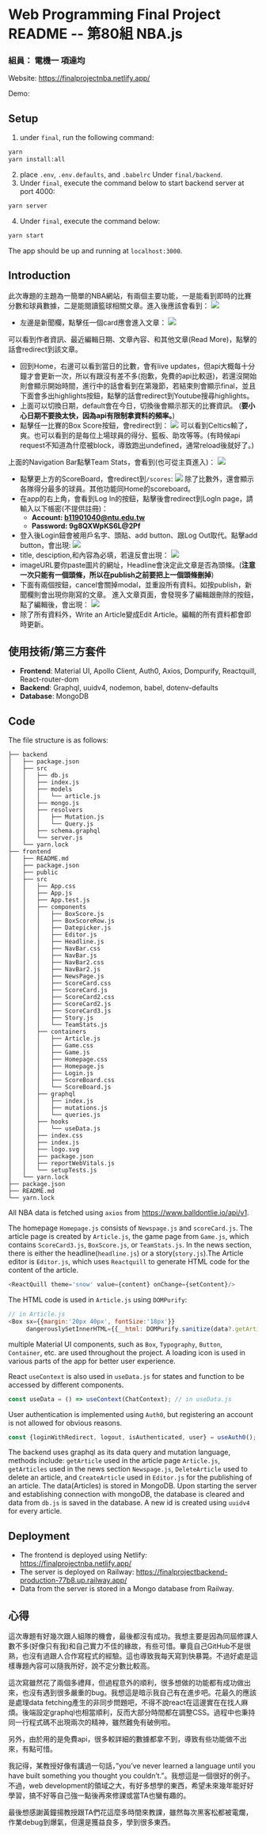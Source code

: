 # Web Programming Final Project README -- 第80組  NBA.js
### 組員： 電機一  項達均
Website: https://finalprojectnba.netlify.app/

Demo:
## Setup
1. under `final`, run the following command:
```bash
yarn
yarn install:all
```
2. place `.env`, `.env.defaults`, and `.babelrc` Under `final/backend`.
3. Under `final`, execute the command below to start backend server at port 4000:
```bash
yarn server
```
4. Under `final`, execute the command below:
```bash
yarn start
```
The app should be up and running at `localhost:3000`.
## Introduction
此次專題的主題為一簡單的NBA網站，有兩個主要功能，一是能看到即時的比賽分數和球員數據，二是能閱讀籃球相關文章。進入後應該會看到：
![](https://i.imgur.com/75Y3yUz.jpg)
* 左邊是新聞欄，點擊任一個card應會進入文章：
![](https://i.imgur.com/xJcWFcI.jpg)

可以看到作者資訊、最近編輯日期、文章內容、和其他文章(Read More)，點擊的話會redirect到該文章。
* 回到Home，右邊可以看到當日的比數，會有live updates，但api大概每十分鐘才會更新一次，所以有跟沒有差不多(抱歉，免費的api比較遜)，若還沒開始則會顯示開始時間，進行中的話會看到在第幾節，若結束則會顯示final，並且下面會多出highlights按鈕，點擊的話會redirect到Youtube搜尋highlights。
* 上面可以切換日期，default會在今日，切換後會顯示那天的比賽資訊。
(**要小心日期不要換太快，因為api有限制拿資料的頻率。**)
* 點擊任一比賽的Box Score按鈕，會redirect到：
![](https://i.imgur.com/aFcTn6h.png)
可以看到Celtics輸了，爽。也可以看到的是每位上場球員的得分、籃板、助攻等等。(有時候api request不知道為什麼被block，導致跑出undefined，通常reload後就好了。)

上面的Navigation Bar點擊Team Stats，會看到(也可從主頁進入)：
![](https://i.imgur.com/tBtVvPQ.png)
* 點擊更上方的ScoreBoard，會redirect到`/scores`:
![](https://i.imgur.com/wmnYxHy.png)
除了比數外，還會顯示各隊得分最多的球員。其他功能同Home的scoreboard。
* 在app的右上角，會看到Log In的按鈕，點擊後會redirect到LogIn page，請輸入以下帳密(不提供註冊)：
    *  **Account: b11901040@ntu.edu.tw**
    *  **Password: 9g8QXWpKS6L@2Pf**
* 登入後Login鈕會被用戶名字、頭貼、add button、跟Log Out取代。點擊add button，會出現:
  ![](https://i.imgur.com/xmzYArJ.png)
* title, desciption,和內容為必填，若違反會出現：
![](https://i.imgur.com/Njwex6G.png)
* imageURL要你paste圖片的網址，Headline會決定此文章是否為頭條。(**注意一次只能有一個頭條，所以在publish之前要把上一個頭條刪掉**)
* 下面有兩個按鈕，cancel會關掉modal，並重設所有資料。如按publish，新聞欄則會出現你剛寫的文章。
進入文章頁面，會發現多了編輯跟刪除的按鈕，點了編輯後，會出現：
![](https://i.imgur.com/qHaEXIW.png)
* 除了所有資料外，Write an Article變成Edit Article。編輯的所有資料都會即時更新。
## 使用技術/第三方套件
* **Frontend**: Material UI, Apollo Client, Auth0, Axios, Dompurify, Reactquill, React-router-dom
* **Backend**: Graphql, uuidv4, nodemon, babel, dotenv-defaults
* **Database**: MongoDB
## Code
The file structure is as follows:
```
├── backend
│   ├── package.json
│   ├── src
│   │   ├── db.js
│   │   ├── index.js
│   │   ├── models
│   │   │   └── article.js
│   │   ├── mongo.js
│   │   ├── resolvers
│   │   │   ├── Mutation.js
│   │   │   └── Query.js
│   │   ├── schema.graphql
│   │   └── server.js
│   └── yarn.lock
├── frontend
│   ├── README.md
│   ├── package.json
│   ├── public
│   ├── src
│   │   ├── App.css
│   │   ├── App.js
│   │   ├── App.test.js
│   │   ├── components
│   │   │   ├── BoxScore.js
│   │   │   ├── BoxScoreRow.js
│   │   │   ├── Datepicker.js
│   │   │   ├── Editor.js
│   │   │   ├── Headline.js
│   │   │   ├── NavBar.css
│   │   │   ├── NavBar.js
│   │   │   ├── NavBar2.css
│   │   │   ├── NavBar2.js
│   │   │   ├── NewsPage.js
│   │   │   ├── ScoreCard.css
│   │   │   ├── ScoreCard.js
│   │   │   ├── ScoreCard2.css
│   │   │   ├── ScoreCard2.js
│   │   │   ├── ScoreCard3.js
│   │   │   ├── Story.js
│   │   │   └── TeamStats.js
│   │   ├── containers
│   │   │   ├── Article.js
│   │   │   ├── Game.css
│   │   │   ├── Game.js
│   │   │   ├── Homepage.css
│   │   │   ├── Homepage.js
│   │   │   ├── Login.js
│   │   │   ├── ScoreBoard.css
│   │   │   └── ScoreBoard.js
│   │   ├── graphql
│   │   │   ├── index.js
│   │   │   ├── mutations.js
│   │   │   └── queries.js
│   │   ├── hooks
│   │   │   └── useData.js
│   │   ├── index.css
│   │   ├── index.js
│   │   ├── logo.svg
│   │   ├── package.json
│   │   ├── reportWebVitals.js
│   │   └── setupTests.js
│   └── yarn.lock
├── package.json
├── README.md
└── yarn.lock
```
All NBA data is fetched using `axios` from https://www.balldontlie.io/api/v1.

The homepage `Homepage.js` consists of `Newspage.js` and `scoreCard.js`. The article page is created by `Article.js`,
the game page from `Game.js`, which contains `ScoreCard3.js`, `BoxScore.js`, or `TeamStats.js`. In the news section, there is either the 
headline(`headline.js`) or a story(`story.js`).The Article editor is `Editor.js`, which uses `Reactquill` to generate HTML code for the content
of the article. 
```javascript
<ReactQuill theme='snow' value={content} onChange={setContent}/>
```
The HTML code is used in `Article.js` using `DOMPurify`:
``` javascript
// in Article.js
<Box sx={{margin:'20px 40px', fontSize:'18px'}} 
     dangerouslySetInnerHTML={{__html: DOMPurify.sanitize(data?.getArticle.content),}}></Box>
```
multiple Material UI components, such as `Box`, `Typography`, `Button`, `Container`, etc. are used throughout the project. A loading icon is used in various parts of the app 
for better user experience.

React `useContext` is also used in `useData.js` for states and function to be accessed by different components.
```javascript
const useData = () => useContext(ChatContext); // in useData.js
```
User authentication is implemented using `Auth0`, but registering an account is not allowed for obvious reasons.
```javascript
const {loginWithRedirect, logout, isAuthenticated, user} = useAuth0();
```

The backend uses graphql as its data query and mutation language, methods include: `getArticle` used in the article page `Article.js`, `getArticles` used in the news section
`Newspage.js`, `DeleteArticle` used to delete an article, and `CreateArticle` used in `Editor.js` for the publishing of an article. The data(Articles) is stored in MongoDB. 
Upon starting the server and establishing connection with mongoDB, the database is cleared and data from `db.js` is saved in the database. A new id is created using `uuidv4` for every article.
## Deployment
* The frontend is deployed using Netlify: https://finalprojectnba.netlify.app/
* The server is deployed on Railway: https://finalprojectbackend-production-77b8.up.railway.app/
* Data from the server is stored in a Mongo database from Railway.
## 心得
這次專題有好幾次跟人組隊的機會，最後都沒有成功。我想主要是因為同屆修課人數不多(好像只有我)和自己實力不佳的緣故，有些可惜。畢竟自己GitHub不是很熟，也沒有過跟人合作寫程式的經驗。這也導致我每天寫到快暴斃。不過好處是這樣專題內容可以隨我所好，說不定分數比較高。

這次寫雖然花了兩個多禮拜，但過程意外的順利，很多想做的功能都有成功做出來，也沒有遇到很多嚴重的bug。我想這是暗示我自己有在進步吧。花最久的應該是處理data fetching產生的非同步問題吧，不得不說react在這邊實在在找人麻煩。後端設定graphql也相當順利，反而大部分時間都在調整CSS。過程中也秉持同一行程式碼不出現兩次的精神，雖然難免有破例啦。

另外，由於用的是免費api，很多較詳細的數據都拿不到，導致有些功能做不出來，有點可惜。

我記得，某教授好像有講過一句話，”you’ve never learned a language until you have built something you thought you couldn’t.”。我想這是一個很好的例子。不過，web development的領域之大，有好多想學的東西，希望未來幾年能好好學習，搞不好等自己強一點後再來修課或當TA也蠻有趣的。

最後想感謝黃鐘揚教授跟TA們花這麼多時間來教課，雖然每次黑客松都被電爛，作業debug到爆氣，但還是獲益良多，學到很多東西。
